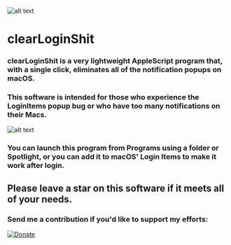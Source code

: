 ![alt text](https://img.shields.io/badge/Release-Stable-green)
# clearLoginShit
### clearLoginShit is a very lightweight AppleScript program that, with a single click, eliminates all of the notification popups on macOS.
### This software is intended for those who experience the LoginItems popup bug or who have too many notifications on their Macs.

![alt text](https://i.imgur.com/mnm2GrD.png)

### You can launch this program from Programs using a folder or Spotlight, or you can add it to macOS' Login Items to make it work after login.
## Please leave a star on this software if it meets all of your needs.

### Send me a contribution if you'd like to support my efforts: 
[![Donate](https://img.shields.io/badge/Donate-PayPal-blue.svg)](https://paypal.com/karolpszo)
